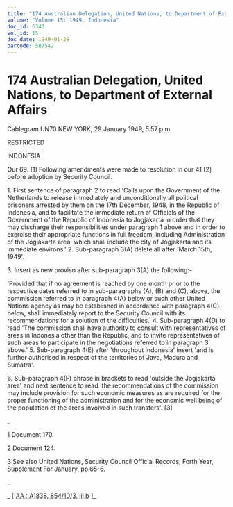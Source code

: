 ```yaml
---
title: "174 Australian Delegation, United Nations, to Department of External Affairs"
volume: "Volume 15: 1949, Indonesia"
doc_id: 6343
vol_id: 15
doc_date: 1949-01-29
barcode: 587542
---
```


# 174 Australian Delegation, United Nations, to Department of External Affairs

Cablegram UN70 NEW YORK, 29 January 1949, 5.57 p.m.

RESTRICTED

INDONESIA

Our 69. [1] Following amendments were made to resolution in our 41 [2] before adoption by Security Council.

1\. First sentence of paragraph 2 to read 'Calls upon the Government of the Netherlands to release immediately and unconditionally all political prisoners arrested by them on the 17th December, 1948, in the Republic of Indonesia, and to facilitate the immediate return of Officials of the Government of the Republic of Indonesia to Jogjakarta in order that they may discharge their responsibilities under paragraph 1 above and in order to exercise their appropriate functions in full freedom, including Administration of the Jogjakarta area, which shall include the city of Jogjakarta and its immediate environs.' 2. Sub-paragraph 3(A) delete all after 'March 15th, 1949'.

3\. Insert as new proviso after sub-paragraph 3(A) the following:-

'Provided that if no agreement is reached by one month prior to the respective dates referred to in sub-paragraphs (A), (B) and (C), above, the commission referred to in paragraph 4(A) below or such other United Nations agency as may be established in accordance with paragraph 4(C) below, shall immediately report to the Security Council with its recommendations for a solution of the difficulties.' 4. Sub-paragraph 4(D) to read 'The commission shall have authority to consult with representatives of areas in Indonesia other than the Republic, and to invite representatives of such areas to participate in the negotiations referred to in paragraph 3 above.' 5. Sub-paragraph 4(E) after 'throughout Indonesia' insert 'and is further authorised in respect of the territories of Java, Madura and Sumatra'.

6\. Sub-paragraph 4(F) phrase in brackets to read 'outside the Jogjakarta area' and next sentence to read 'the recommendations of the commission may include provision for such economic measures as are required for the proper functioning of the administration and for the economic well being of the population of the areas involved in such transfers'. [3]

_

1 Document 170.

2 Document 124.

3 See also United Nations, Security Council Official Records, Forth Year, Supplement For January, pp.65-6.

_

_ [ [AA : A1838, 854/10/3, iii b](http://www.naa.gov.au/cgi-bin/Search?O=I&Number=587542) ]_
